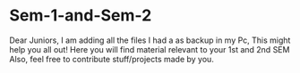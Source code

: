 # Sem-1-and-Sem-2
Dear Juniors, I am adding all the files I had a as backup in my Pc, This might help you all out!
Here you will find material relevant to your 1st and 2nd SEM 
Also, feel free to contribute stuff/projects made by you.
